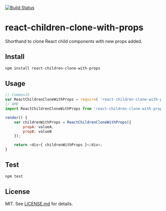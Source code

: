 [![Build Status](https://travis-ci.org/szchenghuang/react-children-clone-with-props.svg?branch=master)](https://travis-ci.org/szchenghuang/react-children-clone-with-props)

# react-children-clone-with-props #

Shorthand to clone React child components with new props added.

## Install ##

```sh
npm install react-children-clone-with-props
```

## Usage ##

```js
// CommonJS
var ReactChildrenCloneWithProps = require( 'react-children-clone-with-props' );
// AMD
import ReactChildrenCloneWithProps from 'react-children-clone-with-props';

render() {
    var childrenWithProps = ReactChildrenCloneWithProps({
        propA: valueA,
        propB: valueB
    });

    return <div>{ childrenWithProps }</div>;
}

```

## Test ##

```js
npm test

```

## License ##

MIT. See [LICENSE.md](http://github.com/szchenghuang/react-children-clone-with-props/blob/master/LICENSE.md) for details.
